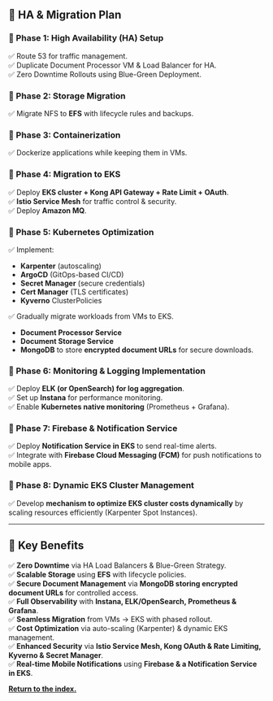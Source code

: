 ## **🚀 HA & Migration Plan**

### **🔹 Phase 1: High Availability (HA) Setup**
✅ Route 53 for traffic management.  
✅ Duplicate Document Processor VM & Load Balancer for HA.  
✅ Zero Downtime Rollouts using Blue-Green Deployment.

### **🔹 Phase 2: Storage Migration**
✅ Migrate NFS to **EFS** with lifecycle rules and backups.

### **🔹 Phase 3: Containerization**
✅ Dockerize applications while keeping them in VMs.

### **🔹 Phase 4: Migration to EKS**
✅ Deploy **EKS cluster + Kong API Gateway + Rate Limit + OAuth**.  
✅ **Istio Service Mesh** for traffic control & security.  
✅ Deploy **Amazon MQ**.

### **🔹 Phase 5: Kubernetes Optimization**
✅ Implement:
- **Karpenter** (autoscaling)
- **ArgoCD** (GitOps-based CI/CD)
- **Secret Manager** (secure credentials)
- **Cert Manager** (TLS certificates)
- **Kyverno** ClusterPolicies

✅ Gradually migrate workloads from VMs to EKS.
- **Document Processor Service**
- **Document Storage Service**
- **MongoDB** to store **encrypted document URLs** for secure downloads.

### **🔹 Phase 6: Monitoring & Logging Implementation**
✅ Deploy **ELK (or OpenSearch) for log aggregation**.  
✅ Set up **Instana** for performance monitoring.  
✅ Enable **Kubernetes native monitoring** (Prometheus + Grafana).

### **🔹 Phase 7: Firebase & Notification Service**
✅ Deploy **Notification Service in EKS** to send real-time alerts.  
✅ Integrate with **Firebase Cloud Messaging (FCM)** for push notifications to mobile apps.

### **🔹 Phase 8: Dynamic EKS Cluster Management**
✅ Develop **mechanism to optimize EKS cluster costs dynamically** by scaling resources efficiently (Karpenter Spot Instances).

---

## **🔹 Key Benefits**
✅ **Zero Downtime** via HA Load Balancers & Blue-Green Strategy.  
✅ **Scalable Storage** using **EFS** with lifecycle policies.  
✅ **Secure Document Management** via **MongoDB storing encrypted document URLs** for controlled access.  
✅ **Full Observability** with **Instana, ELK/OpenSearch, Prometheus & Grafana**.  
✅ **Seamless Migration** from VMs → EKS with phased rollout.  
✅ **Cost Optimization** via auto-scaling (Karpenter) & dynamic EKS management.  
✅ **Enhanced Security** via **Istio Service Mesh, Kong OAuth & Rate Limiting, Kyverno & Secret Manager**.  
✅ **Real-time Mobile Notifications** using **Firebase & a Notification Service in EKS**.

**[Return to the index.](./Solution.md)**